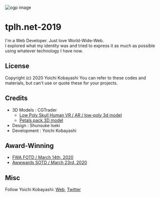 ![ogp image](https://github.com/ykob/tplh.net-2019/blob/master/public/img/ogp_image.png)

# tplh.net-2019

I'm a Web Developer. Just love World-Wide-Web.  
I explored what my identity was and tried to express it as much as possible using whatever technology I have now.

## License

Copyright (c) 2020 Yoichi Kobayashi
You can refer to these codes and materials, but can't use or quote these for your projects.

## Credits

- 3D Models : CGTrader
  - [Low Poly Skull Human VR / AR / low-poly 3d model](https://www.cgtrader.com/3d-models/character/anatomy/low-poly-skull-human)
  - [Petals pack 3D model](https://www.cgtrader.com/3d-models/plant/flower/flying-rose-petals)
- Design : Shunsuke Iseki
- Development : Yoichi Kobayashi

## Award-Winning

- [FWA FOTD / March 14th, 2020](https://thefwa.com/cases/yoichi-kobayashi)
- [Awwwards SOTD / March 23rd, 2020](https://www.awwwards.com/sites/yoichi-kobayashi)

## Misc

Follow Yoichi Kobayashi: [Web](http://www.tplh.net/), [Twitter](https://twitter.com/ykob0123)
